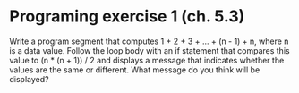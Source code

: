 # Programing exercise 1 (ch. 5.3)

Write a program segment that computes 1 + 2 + 3 + ... + (n - 1) + n, where n is a data value. Follow the loop body with an if statement that compares this value to (n * (n + 1)) / 2 and displays a message that indicates whether the values are the same or different. What message do you think will be displayed?
